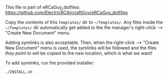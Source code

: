 This file is part of eRCaGuy_dotfiles: https://github.com/ElectricRCAircraftGuy/eRCaGuy_dotfiles


Copy the contents of this `Templates/` dir to `~/Templates/`. Any files inside the `~/Templates/` dir automatically get added to the file manager's right-click --> "Create New Document" menu.

Adding symlinks is also acceptable. Then, when the right-click --> "Create New Document" menu is used, the symlinks will be followed and the files _they point to_ will be copied to the new location, which is what we want!

To add symlinks, run the provided installer:
```bash
./INSTALL.sh
```
